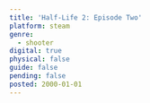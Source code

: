 ```yaml
---
title: 'Half-Life 2: Episode Two'
platform: steam
genre:
  - shooter
digital: true
physical: false
guide: false
pending: false
posted: 2000-01-01
---
```

